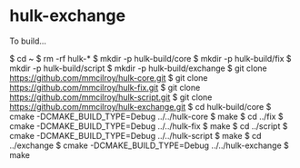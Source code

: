 hulk-exchange
=============

To build...

$ cd ~
$ rm -rf hulk-*
$ mkdir -p hulk-build/core
$ mkdir -p hulk-build/fix
$ mkdir -p hulk-build/script
$ mkdir -p hulk-build/exchange
$ git clone https://github.com/mmcilroy/hulk-core.git
$ git clone https://github.com/mmcilroy/hulk-fix.git
$ git clone https://github.com/mmcilroy/hulk-script.git
$ git clone https://github.com/mmcilroy/hulk-exchange.git
$ cd hulk-build/core
$ cmake -DCMAKE_BUILD_TYPE=Debug ../../hulk-core
$ make
$ cd ../fix
$ cmake -DCMAKE_BUILD_TYPE=Debug ../../hulk-fix
$ make
$ cd ../script
$ cmake -DCMAKE_BUILD_TYPE=Debug ../../hulk-script
$ make
$ cd ../exchange
$ cmake -DCMAKE_BUILD_TYPE=Debug ../../hulk-exchange
$ make
